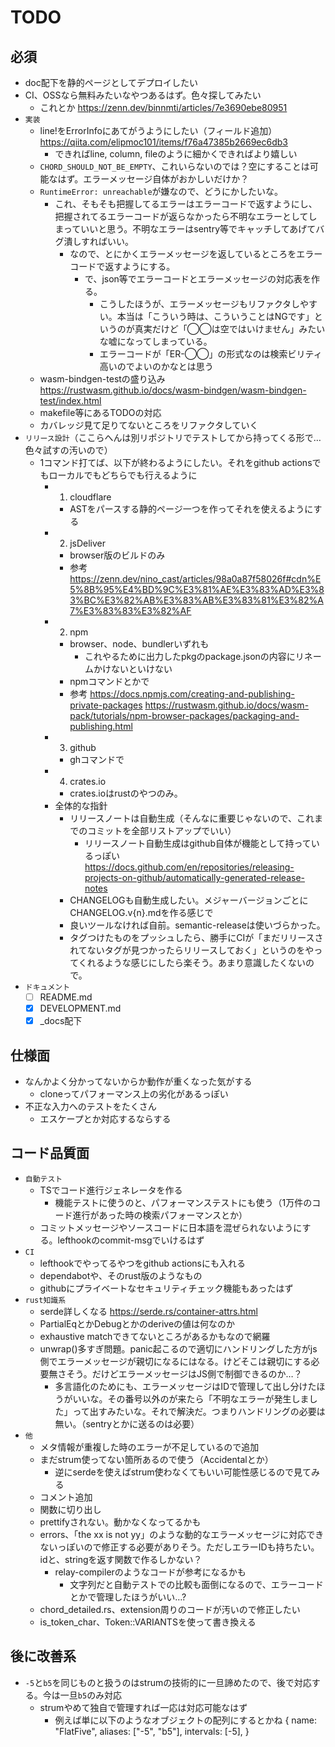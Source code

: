 # TODO

## 必須

- doc配下を静的ページとしてデプロイしたい
- CI、OSSなら無料みたいなやつあるはず。色々探してみたい
  - これとか <https://zenn.dev/binnmti/articles/7e3690ebe80951>
- `実装`
  - line!をErrorInfoにあてがうようにしたい（フィールド追加） <https://qiita.com/elipmoc101/items/f76a47385b2669ec6db3>
    - できればline, column, fileのように細かくできればより嬉しい
  - `CHORD_SHOULD_NOT_BE_EMPTY`、これいらないのでは？空にすることは可能なはず。エラーメッセージ自体がおかしいだけか？
  - `RuntimeError: unreachable`が嫌なので、どうにかしたいな。
    - これ、そもそも把握してるエラーはエラーコードで返すようにし、把握されてるエラーコードが返らなかったら不明なエラーとしてしまっていいと思う。不明なエラーはsentry等でキャッチしてあげてバグ潰しすればいい。
      - なので、とにかくエラーメッセージを返しているところをエラーコードで返すようにする。
        - で、json等でエラーコードとエラーメッセージの対応表を作る。
          - こうしたほうが、エラーメッセージもリファクタしやすい。本当は「こういう時は、こういうことはNGです」というのが真実だけど「◯◯は空ではいけません」みたいな嘘になってしまっている。
          - エラーコードが「ER-◯◯」の形式なのは検索ビリティ高いのでよいのかなとは思う
  - wasm-bindgen-testの盛り込み <https://rustwasm.github.io/docs/wasm-bindgen/wasm-bindgen-test/index.html>
  - makefile等にあるTODOの対応
  - カバレッジ見て足りてないところをリファクタしていく
- `リリース設計`（ここらへんは別リポジトリでテストしてから持ってくる形で…色々試すの汚いので）
  - 1コマンド打てば、以下が終わるようにしたい。それをgithub actionsでもローカルでもどちらでも行えるように
    - 1. cloudflare
      - ASTをパースする静的ページ一つを作ってそれを使えるようにする
    - 2. jsDeliver
      - browser版のビルドのみ
      - 参考 <https://zenn.dev/nino_cast/articles/98a0a87f58026f#cdn%E5%8B%95%E4%BD%9C%E3%81%AE%E3%83%AD%E3%83%BC%E3%82%AB%E3%83%AB%E3%83%81%E3%82%A7%E3%83%83%E3%82%AF>
    - 2. npm
      - browser、node、bundlerいずれも
        - これやるために出力したpkgのpackage.jsonの内容にリネームかけないといけない
      - npmコマンドとかで
      - 参考 <https://docs.npmjs.com/creating-and-publishing-private-packages> <https://rustwasm.github.io/docs/wasm-pack/tutorials/npm-browser-packages/packaging-and-publishing.html>
    - 3. github
      - ghコマンドで
    - 4. crates.io
      - crates.ioはrustのやつのみ。
    - 全体的な指針
      - リリースノートは自動生成（そんなに重要じゃないので、これまでのコミットを全部リストアップでいい）
        - リリースノート自動生成はgithub自体が機能として持っているっぽい　<https://docs.github.com/en/repositories/releasing-projects-on-github/automatically-generated-release-notes>
      - CHANGELOGも自動生成したい。メジャーバージョンごとにCHANGELOG.v{n}.mdを作る感じで
      - 良いツールなければ自前。semantic-releaseは使いづらかった。
      - タグつけたものをプッシュしたら、勝手にCIが「まだリリースされてないタグが見つかったらリリースしておく」というのをやってくれるような感じにしたら楽そう。あまり意識したくないので。
- `ドキュメント`
  - [ ] README.md
  - [x] DEVELOPMENT.md
  - [x] _docs配下

## 仕様面

- なんかよく分かってないからか動作が重くなった気がする
  - cloneってパフォーマンス上の劣化があるっぽい
- 不正な入力へのテストをたくさん
  - エスケープとか対応するならする

## コード品質面

- `自動テスト`
  - TSでコード進行ジェネレータを作る
    - 機能テストに使うのと、パフォーマンステストにも使う（1万件のコード進行があった時の検索パフォーマンスとか）
  - コミットメッセージやソースコードに日本語を混ぜられないようにする。lefthookのcommit-msgでいけるはず
- `CI`
  - lefthookでやってるやつをgithub actionsにも入れる
  - dependabotや、そのrust版のようなもの
  - githubにプライベートなセキュリティチェック機能もあったはず
- `rust知識系`
  - serde詳しくなる <https://serde.rs/container-attrs.html>
  - PartialEqとかDebugとかのderiveの値は何なのか
  - exhaustive matchできてないところがあるかもなので網羅
  - unwrap()多すぎ問題。panic起こるので適切にハンドリングした方がjs側でエラーメッセージが親切になるにはなる。けどそこは親切にする必要無さそう。だけどエラーメッセージはJS側で制御できるのか…？
    - 多言語化のためにも、エラーメッセージはIDで管理して出し分けたほうがいいな。その番号以外のが来たら「不明なエラーが発生しました」って出すみたいな。それで解決だ。つまりハンドリングの必要は無い。（sentryとかに送るのは必要）
- `他`
  - メタ情報が重複した時のエラーが不足しているので追加
  - まだstrum使ってない箇所あるので使う（Accidentalとか）
    - 逆にserdeを使えばstrum使わなくてもいい可能性感じるので見てみる
  - コメント追加
  - 関数に切り出し
  - prettifyされない。動かなくなってるかも
  - errors、「the xx is not yy」のような動的なエラーメッセージに対応できないっぽいので修正する必要がありそう。ただしエラーIDも持ちたい。idと、stringを返す関数で作るしかない？
    - relay-compilerのようなコードが参考になるかも
      - 文字列だと自動テストでの比較も面倒になるので、エラーコードとかで管理したほうがいい…?
  - chord_detailed.rs、extension周りのコードが汚いので修正したい
  - is_token_char、Token::VARIANTSを使って書き換える

## 後に改善系

- `-5`と`b5`を同じものと扱うのはstrumの技術的に一旦諦めたので、後で対応する。今は一旦`b5`のみ対応
  - strumやめて独自で管理すれば一応は対応可能なはず
    - 例えば単に以下のようなオブジェクトの配列にするとかね
      {
        name: "FlatFive",
        aliases: ["-5", "b5"],
        intervals: [-5],
      }
